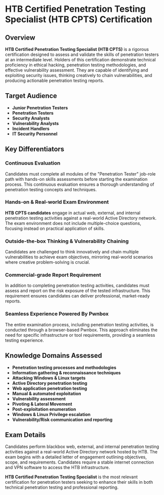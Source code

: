 # HTB Certified Penetration Testing Specialist (HTB CPTS) Certification

## Overview

**HTB Certified Penetration Testing Specialist (HTB CPTS)** is a rigorous certification designed to assess and validate the skills of penetration testers at an intermediate level. Holders of this certification demonstrate technical proficiency in ethical hacking, penetration testing methodologies, and effective vulnerability assessment. They are capable of identifying and exploiting security issues, thinking creatively to chain vulnerabilities, and producing actionable penetration testing reports.

## Target Audience

- **Junior Penetration Testers**
- **Penetration Testers**
- **Security Analysts**
- **Vulnerability Analysts**
- **Incident Handlers**
- **IT Security Personnel**

## Key Differentiators

### Continuous Evaluation

Candidates must complete all modules of the "Penetration Tester" job-role path with hands-on skills assessments before starting the examination process. This continuous evaluation ensures a thorough understanding of penetration testing concepts and techniques.

### Hands-on & Real-world Exam Environment

**HTB CPTS candidates** engage in actual web, external, and internal penetration testing activities against a real-world Active Directory network. The exam environment does not include multiple-choice questions, focusing instead on practical application of skills.

### Outside-the-box Thinking & Vulnerability Chaining

Candidates are challenged to think innovatively and chain multiple vulnerabilities to achieve exam objectives, mirroring real-world scenarios where creative problem-solving is crucial.

### Commercial-grade Report Requirement

In addition to completing penetration testing activities, candidates must assess and report on the risk exposure of the tested infrastructure. This requirement ensures candidates can deliver professional, market-ready reports.

### Seamless Experience Powered By Pwnbox

The entire examination process, including penetration testing activities, is conducted through a browser-based Pwnbox. This approach eliminates the need for specific infrastructure or tool requirements, providing a seamless testing experience.

## Knowledge Domains Assessed

- **Penetration testing processes and methodologies**
- **Information gathering & reconnaissance techniques**
- **Attacking Windows & Linux targets**
- **Active Directory penetration testing**
- **Web application penetration testing**
- **Manual & automated exploitation**
- **Vulnerability assessment**
- **Pivoting & Lateral Movement**
- **Post-exploitation enumeration**
- **Windows & Linux Privilege escalation**
- **Vulnerability/Risk communication and reporting**

## Exam Details

Candidates perform blackbox web, external, and internal penetration testing activities against a real-world Active Directory network hosted by HTB. The exam begins with a detailed letter of engagement outlining objectives, scope, and requirements. Candidates require a stable internet connection and VPN software to access the HTB infrastructure.

**HTB Certified Penetration Testing Specialist** is the most relevant certification for penetration testers seeking to enhance their skills in both technical penetration testing and professional reporting.
